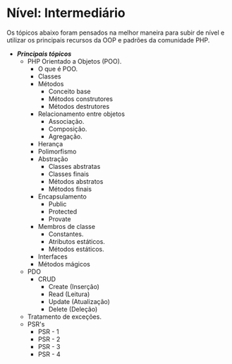 # Nível: Intermediário

Os tópicos abaixo foram pensados na melhor maneira para subir de nível e utilizar os principais recursos da OOP e padrões da comunidade PHP.

- ***Principais tópicos***
    - PHP Orientado a Objetos (POO).
        - O que é POO.
        - Classes
        - Métodos
            - Conceito base
            - Métodos construtores
            - Métodos destrutores
        - Relacionamento entre objetos
            - Associação.
            - Composição.
            - Agregação.
        - Herança
        - Polimorfismo
        - Abstração
            - Classes abstratas
            - Classes finais
            - Métodos abstratos
            - Métodos finais
        - Encapsulamento
            - Public
            - Protected
            - Provate
        - Membros de classe
            - Constantes.
            - Atributos estáticos.
            - Métodos estáticos.
        - Interfaces
        - Métodos mágicos
    - PDO
        - CRUD
            - Create (Inserção)
            - Read (Leitura)
            - Update (Atualização)
            - Delete (Deleção)
    - Tratamento de exceções.
    - PSR's
        - PSR - 1
        - PSR - 2
        - PSR - 3
        - PSR - 4